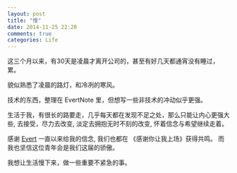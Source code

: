 ```yaml
---
layout: post
title: "慢"
date: 2014-11-25 22:20
comments: true
categories: Life
---
```


这三个月以来，有30天是凌晨才离开公司的，甚至有好几天都通宵没有睡过，累。

貌似熟悉了凌晨的路灯，和冷冽的寒风。

技术的东西，整理在 EvertNote 里，但想写一些非技术的冲动似乎更强。

生活于我，有很长的路要走，几乎每天都在发现不足之处，那么只能让内心更强大些, 去接受，尽力去改变, 淡定去拥抱无时不刻的改变, 怀着信念与希望继续走着。

感谢 [Evert](http://evert.org) 一直以来给我的信念, 我们也都在 《感谢你让我上场》获得共鸣。 而我也坚信这位青年会是我们这届的骄傲。

我想让生活慢下来，做一些重要不紧急的事。
